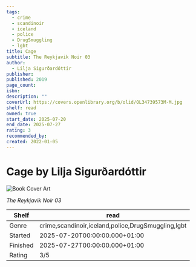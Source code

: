 ```yaml
---
tags:
  - crime
  - scandinoir
  - iceland
  - police
  - DrugSmuggling
  - lgbt
title: Cage
subtitle: The Reykjavik Noir 03
author:
  - Lilja Sigurðardóttir
publisher:
published: 2019
page_count:
isbn:
description: ""
coverUrl: https://covers.openlibrary.org/b/olid/OL34739573M-M.jpg
shelf: read
owned: true
start_date: 2025-07-20
end_date: 2025-07-27
rating: 3
recommended_by:
created: 2022-01-05
---
```


# Cage by Lilja Sigurðardóttir

![Book Cover Art](https://covers.openlibrary.org/b/olid/OL34739573M-M.jpg)

_The Reykjavik Noir 03_

| Shelf | read |
| --- | --- |
| Genre | crime,scandinoir,iceland,police,DrugSmuggling,lgbt |
| Started | 2025-07-20T00:00:00.000+01:00 |
| Finished | 2025-07-27T00:00:00.000+01:00 |
| Rating | 3/5 |

